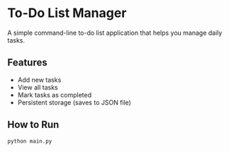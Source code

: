 # To-Do List Manager

A simple command-line to-do list application that helps you manage daily tasks.

## Features
- Add new tasks
- View all tasks
- Mark tasks as completed
- Persistent storage (saves to JSON file)

## How to Run
```bash
python main.py
